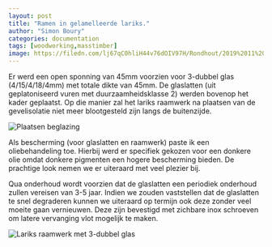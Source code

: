 ```yaml
---
layout: post
title: "Ramen in gelamelleerde lariks."
author: "Simon Boury"
categories: documentation
tags: [woodworking,masstimber]
image: https://filedn.com/lj67qC0hliH44v76dOIV97H/Rondhout/2019%2011%20Black%20Larch/Black-larch-1.jpg
---
```


Er werd een open sponning van 45mm voorzien voor 3-dubbel glas (4/15/4/18/4mm) met totale dikte van 45mm. De glaslatten (uit geplatoniseerd vuren met duurzaamheidsklasse 2) werden bovenop het kader geplaatst. Op die manier zal het lariks raamwerk na plaatsen van de gevelisolatie niet meer blootgesteld zijn langs de buitenzijde.

![Plaatsen beglazing](https://filedn.com/lj67qC0hliH44v76dOIV97H/Rondhout/2019%2011%20Black%20Larch/Black-larch-2.jpg)

Als bescherming (voor glaslatten en raamwerk) paste ik een oliebehandeling toe. Hierbij werd er specifiek gekozen voor een donkere olie omdat donkere pigmenten een hogere bescherming bieden. De prachtige look nemen we er uiteraard met veel plezier bij.

Qua onderhoud wordt voorzien dat de glaslatten een periodiek onderhoud zullen vereisen van 3-5 jaar. Indien we zouden vaststellen dat de glaslatten te snel degraderen kunnen we uiteraard op termijn ook deze zonder veel moeite gaan vernieuwen. Deze zijn bevestigd met zichbare inox schroeven om latere vervanging vlot mogelijk te maken.

![Lariks raamwerk met 3-dubbel glas](https://filedn.com/lj67qC0hliH44v76dOIV97H/Rondhout/2019%2011%20Black%20Larch/Black-larch-3.jpg)

